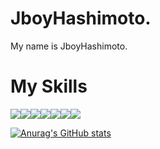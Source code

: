 # JboyHashimoto.
My name is JboyHashimoto.

# My Skills

<img src="https://img.shields.io/badge/-Flutter-02569B.svg?logo=flutter&style=plastic"><img src="https://img.shields.io/badge/-Node.js-339933.svg?logo=node.js&style=plastic"><img src="https://img.shields.io/badge/-Typescript-007ACC.svg?logo=typescript&style=plastic"><img src="https://img.shields.io/badge/-Firebase-FFCA28.svg?logo=firebase&style=plastic"><img src="https://img.shields.io/badge/-Python-3776AB.svg?logo=python&style=plastic"><img src="https://img.shields.io/badge/-Neo4j-008CC1.svg?logo=neo4j&style=plastic"><img src="https://img.shields.io/badge/-Postgresql-336791.svg?logo=postgresql&style=plastic">

[![Anurag's GitHub stats](https://github-readme-stats.vercel.app/api?username=sakurakotubaki)](https://github.com/anuraghazra/github-readme-stats)
